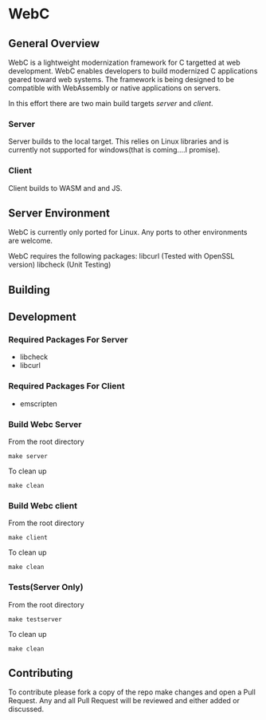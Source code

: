 # WebC
## General Overview

WebC is a lightweight modernization framework for C targetted at web development. WebC enables developers to build modernized C applications geared toward web systems. The framework is being designed to be compatible with WebAssembly or native applications on servers.

In this effort there are two main build targets *server* and *client*. 

### Server
Server builds to the local target. This relies on Linux libraries and is currently not supported for windows(that is coming....I promise).

### Client
Client builds to WASM and and JS. 

## Server Environment
WebC is currently only ported for Linux. Any ports to other environments are welcome.

WebC requires the following packages:
libcurl (Tested with OpenSSL version)
libcheck (Unit Testing)

## Building

## Development
### Required Packages For Server
- libcheck
- libcurl

### Required Packages For Client
- emscripten

### Build Webc Server
From the root directory 
```
make server
```

To clean up
```
make clean
```

### Build Webc client
From the root directory 
```
make client
```

To clean up
```
make clean
```

### Tests(Server Only)
From the root directory 
```
make testserver
```

To clean up
```
make clean
```

## Contributing
To contribute please fork a copy of the repo make changes and open a Pull Request. Any and all Pull Request will be reviewed and either added or discussed.